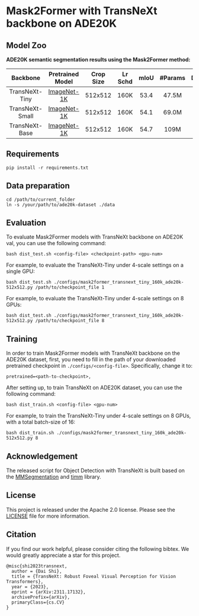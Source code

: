 # Mask2Former with TransNeXt backbone on ADE20K

## Model Zoo

**ADE20K semantic segmentation results using the Mask2Former method:**

| Backbone | Pretrained Model| Crop Size |Lr Schd| mIoU| #Params | Download |Config| Log |
|:---:|:---:|:---:|:---:|:---:|:---:|:---:|:---:|:---:|
| TransNeXt-Tiny | [ImageNet-1K](https://huggingface.co/DaiShiResearch/transnext-tiny-224-1k/resolve/main/transnext_tiny_224_1k.pth?download=true)|512x512|160K|53.4|47.5M|[model](https://huggingface.co/DaiShiResearch/mask2former-transnext-tiny-ade/resolve/main/mask2former_transnext_tiny_512x512_160k_ade20k_in1k.pth?download=true)|[config](/segmentation/mask2former/configs/mask2former_transnext_tiny_160k_ade20k-512x512.py)|[log](https://huggingface.co/DaiShiResearch/mask2former-transnext-tiny-ade/raw/main/mask2former_transnext_tiny_512x512_160k_ade20k_in1k.json)|
| TransNeXt-Small | [ImageNet-1K](https://huggingface.co/DaiShiResearch/transnext-small-224-1k/resolve/main/transnext_small_224_1k.pth?download=true)|512x512|160K|54.1|69.0M|[model](https://huggingface.co/DaiShiResearch/mask2former-transnext-small-ade/resolve/main/mask2former_transnext_small_512x512_160k_ade20k_in1k.pth?download=true)|[config](/segmentation/mask2former/configs/mask2former_transnext_small_160k_ade20k-512x512.py)|[log](https://huggingface.co/DaiShiResearch/mask2former-transnext-small-ade/raw/main/mask2former_transnext_small_512x512_160k_ade20k_in1k.json)|
| TransNeXt-Base | [ImageNet-1K](https://huggingface.co/DaiShiResearch/transnext-base-224-1k/resolve/main/transnext_base_224_1k.pth?download=true)|512x512|160K|54.7|109M|[model](https://huggingface.co/DaiShiResearch/mask2former-transnext-base-ade/resolve/main/mask2former_transnext_base_512x512_160k_ade20k_in1k.pth?download=true)|[config](/segmentation/mask2former/configs/mask2former_transnext_base_160k_ade20k-512x512.py)|[log](https://huggingface.co/DaiShiResearch/mask2former-transnext-base-ade/raw/main/mask2former_transnext_base_512x512_160k_ade20k_in1k.json)|

## Requirements

    pip install -r requirements.txt

## Data preparation

    cd /path/to/current_folder
    ln -s /your/path/to/ade20k-dataset ./data

## Evaluation

To evaluate Mask2Former models with TransNeXt backbone on ADE20K val, you can use the following command:

    bash dist_test.sh <config-file> <checkpoint-path> <gpu-num>

For example, to evaluate the TransNeXt-Tiny under 4-scale settings on a single GPU:

    bash dist_test.sh ./configs/mask2former_transnext_tiny_160k_ade20k-512x512.py /path/to/checkpoint_file 1

For example, to evaluate the TransNeXt-Tiny under 4-scale settings on 8 GPUs:

    bash dist_test.sh ./configs/mask2former_transnext_tiny_160k_ade20k-512x512.py /path/to/checkpoint_file 8

## Training

In order to train Mask2Former models with TransNeXt backbone on the ADE20K dataset, first, you need to fill in the path of your
downloaded pretrained checkpoint in `./configs/<config-file>`. Specifically, change it to:

    pretrained=<path-to-checkpoint>, 

After setting up, to train TransNeXt on ADE20K dataset, you can use the following command:

    bash dist_train.sh <config-file> <gpu-num> 

For example, to train the TransNeXt-Tiny under 4-scale settings on 8 GPUs, with a total batch-size of 16:

    bash dist_train.sh ./configs/mask2former_transnext_tiny_160k_ade20k-512x512.py 8

## Acknowledgement

The released script for Object Detection with TransNeXt is built based on the [MMSegmentation](https://github.com/open-mmlab/mmsegmentation) and [timm](https://github.com/huggingface/pytorch-image-models) library.

## License

This project is released under the Apache 2.0 license. Please see the [LICENSE](/LICENSE) file for more information.


## Citation

If you find our work helpful, please consider citing the following bibtex. We would greatly appreciate a star for this
project.

    @misc{shi2023transnext,
      author = {Dai Shi},
      title = {TransNeXt: Robust Foveal Visual Perception for Vision Transformers},
      year = {2023},
      eprint = {arXiv:2311.17132},
      archivePrefix={arXiv},
      primaryClass={cs.CV}
    }